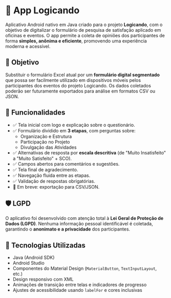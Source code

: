 # 📱 App Logicando

Aplicativo Android nativo em Java criado para o projeto **Logicando**, com o objetivo de digitalizar o formulário de pesquisa de satisfação aplicado em oficinas e eventos. O app permite a coleta de opiniões dos participantes de forma **simples, anônima e eficiente**, promovendo uma experiência moderna e acessível.

## 🎯 Objetivo

Substituir o formulário Excel atual por um **formulário digital segmentado** que possa ser facilmente utilizado em dispositivos móveis pelos participantes dos eventos do projeto Logicando. Os dados coletados poderão ser futuramente exportados para análise em formatos CSV ou JSON.

## 🧩 Funcionalidades

- ✅ Tela inicial com logo e explicação sobre o questionário.
- ✅ Formulário dividido em **3 etapas**, com perguntas sobre:
  - Organização e Estrutura
  - Participação no Projeto
  - Divulgação das Atividades
- ✅ Alternativas de resposta por **escala descritiva** (de "Muito Insatisfeito" a "Muito Satisfeito" + SCO).
- ✅ Campos abertos para comentários e sugestões.
- ✅ Tela final de agradecimento.
- ✅ Navegação fluida entre as etapas.
- ✅ Validação de respostas obrigatórias.
- 🚧 Em breve: exportação para CSV/JSON.

## 🛡️ LGPD

O aplicativo foi desenvolvido com atenção total à **Lei Geral de Proteção de Dados (LGPD)**. Nenhuma informação pessoal identificável é coletada, garantindo o **anonimato e a privacidade** dos participantes.

## 🧠 Tecnologias Utilizadas

- Java (Android SDK)
- Android Studio
- Componentes do Material Design (`MaterialButton`, `TextInputLayout`, etc.)
- Design responsivo com XML
- Animações de transição entre telas e indicadores de progresso
- Ajustes de acessibilidade usando `labelFor` e cores inclusivas
